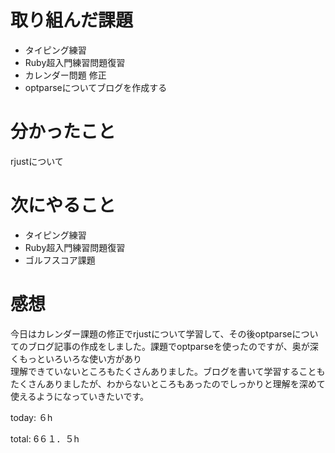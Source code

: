 #  取り組んだ課題
- タイピング練習
- Ruby超入門練習問題復習
- カレンダー問題 修正
- optparseについてブログを作成する

  

# 分かったこと
rjustについて
  
  

# 次にやること
- タイピング練習
- Ruby超入門練習問題復習
- ゴルフスコア課題


# 感想
今日はカレンダー課題の修正でrjustについて学習して、その後optparseについてのブログ記事の作成をしました。課題でoptparseを使ったのですが、奥が深くもっといろいろな使い方があり  
理解できていないところもたくさんありました。ブログを書いて学習することもたくさんありましたが、わからないところもあったのでしっかりと理解を深めて使えるようになっていきたいです。

today: ６h

total: 6６１．５h
